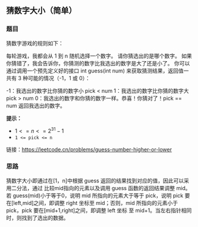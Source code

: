 ## 猜数字大小（简单）

### 题目

猜数字游戏的规则如下：

每轮游戏，我都会从 1 到 n 随机选择一个数字。 请你猜选出的是哪个数字。
如果你猜错了，我会告诉你，你猜测的数字比我选出的数字是大了还是小了。
你可以通过调用一个预先定义好的接口 int guess(int num) 来获取猜测结果，返回值一共有 3 种可能的情况（-1，1 或 0）：

-1：我选出的数字比你猜的数字小 pick < num
1：我选出的数字比你猜的数字大 pick > num
0：我选出的数字和你猜的数字一样。恭喜！你猜对了！pick == num
返回我选出的数字。

**提示：**

- $1 <= n <= 2^{31} - 1$
- `1 <= pick <= n`

链接：https://leetcode.cn/problems/guess-number-higher-or-lower

### 思路

猜数字大小即通过在[1，n]中根据 guess 返回的结果找到对应的值，因此可以采用二分法，通过 比较mid指向的元素以及调用 guess 函数的返回结果调整 mid。若 guess(mid)小于等于0，说明 mid 所指向的元素大于等于 pick，说明 pick 要在[left,mid]之间，即调整 right 坐标至 mid；否则，mid 所指向的元素小于 pick，pick 要在[mid+1,right]之间，即调整 left 坐标 至 mid+1。当左右指针相同时，则找到了选出的数据。

